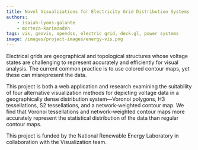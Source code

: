 ```yaml
---
title: Novel Visualizations for Electricity Grid Distribution Systems 
authors: 
    - isaiah-lyons-galante
    - morteza-karimzadeh
tags: vis, geovis, opendss, electric grid, deck.gl, power systems
image: /images/project-images/energy-vis.png
---
```

Electrical grids are geographical and topological structures whose voltage states are challenging to represent accurately
and efficiently for visual analysis. The current common practice is to use colored contour maps, yet these can misrepresent the data.


This project is both a web application and research examining the suitability of four alternative visualization methods for depicting voltage data in a geographically dense distribution system—Voronoi polygons, H3 tessellations, S2 tessellations, and a network-weighted contour map. We find that Voronoi tessellations and network-weighted contour maps more accurately represent the statistical distribution of the data than regular contour maps.

This project is funded by the National Renewable Energy Laboratory in collaboration with the Visualization team.
